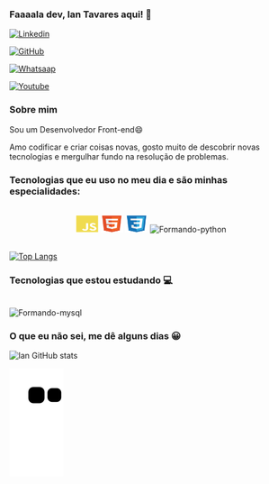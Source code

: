 
### Faaaala dev, Ian Tavares aqui! 👋

[![Linkedin](https://img.shields.io/badge/LinkedIn-0077B5?style=for-the-badge&logo=linkedin&logoColor=white)](https://www.linkedin.com/in/ian-tavares-853788254/)

[![GitHub](https://img.shields.io/badge/GitHub-100000?style=for-the-badge&logo=github&logoColor=white)](https://github.com/IanTavares)

[![Whatsaap](https://img.shields.io/badge/WhatsApp-25D366?style=for-the-badge&logo=whatsapp&logoColor=white)](https://wa.link/0orzaa)

[![Youtube](https://img.shields.io/badge/YouTube-FF0000?style=for-the-badge&logo=youtube&logoColor=white)](https://www.youtube.com/channel/UC-_1qB2Dq_GdChEuPCwwtug)

### Sobre mim
Sou um Desenvolvedor Front-end😄

Amo codificar e criar coisas novas, gosto muito de descobrir novas tecnologias e mergulhar fundo na resolução de problemas.


### Tecnologias que eu uso no meu dia e são minhas especialidades:

 <div align="center">
<div style="display: inline_block"><br>

  <img alt="Formando-Js" height="30" width="40" src="https://raw.githubusercontent.com/devicons/devicon/master/icons/javascript/javascript-plain.svg">

  <img alt="Formando -HTML" height="30" width="40" src="https://raw.githubusercontent.com/devicons/devicon/master/icons/html5/html5-original.svg">

  <img alt="Formando-CSS" height="30" width="40" src="https://raw.githubusercontent.com/devicons/devicon/master/icons/css3/css3-original.svg">

  <img alt="Formando-python" height="30" width="80" src="https://img.shields.io/badge/Python-3776AB?style=for-the-badge&logo=python&logoColor=white"/>


</div>
 </div>
</br>


[![Top Langs](https://github-readme-stats.vercel.app/api/top-langs/?username=IanTavares&layout=compact)](https://github.com/IanTavares/github-readme-stats)



### Tecnologias que estou estudando 💻

<div style="display: inline_block"><br/>
<img alt="Formando-mysql" height="30" width="80" src="https://img.shields.io/badge/MySQL-00000F?style=for-the-badge&logo=mysql&logoColor=white" />
</div>



### O que eu não sei, me dê alguns dias 😀

![Ian GitHub stats](https://github-readme-stats.vercel.app/api?username=IanTavares&show_icons=true&theme=tokyonight)


![snake gif](https://github.com/Formandodev/Formandodev/blob/output/github-contribution-grid-snake.svg)
